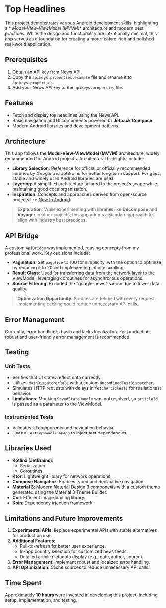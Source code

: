 # Top Headlines

This project demonstrates various Android development skills, highlighting a *
*Model-View-ViewModel (MVVM)** architecture and modern best practices. While the design and
functionality are intentionally minimal, this app serves as a foundation for creating a more
feature-rich and polished real-world application.

## Prerequisites

1. Obtain an API key from [News API](https://newsapi.org/).
2. Copy the `apikeys.properties.example` file and rename it to `apikeys.properties`.
3. Add your News API key to the `apikeys.properties` file.

## Features

- Fetch and display top headlines using the News API.
- Basic navigation and UI components powered by **Jetpack Compose**.
- Modern Android libraries and development patterns.

## Architecture

This app follows the **Model-View-ViewModel (MVVM)** architecture, widely recommended for Android
projects. Architectural highlights include:

- **Library Selection**: Preference for official or officially recommended libraries by Google and
  JetBrains for better long-term support. For gaps, stable and widely used Android libraries are
  used.
- **Layering**: A simplified architecture tailored to the project’s scope while maintaining good
  code organization.
- **Inspiration**: Concepts and approaches derived from open-source projects
  like [Now In Android](https://github.com/android/nowinandroid).

> **Exploration**: While experimenting with libraries like **Decompose** and **Voyager** in other
> projects, this app adopts a standard approach to align with industry best practices.

## API Bridge

A custom `ApiBridge` was implemented, reusing concepts from my professional work. Key decisions
include:

- **Pagination**: Set `pageSize` to 100 for simplicity, with the option to optimize by reducing it
  to 20 and implementing infinite scrolling.
- **Result Class**: Used for transferring data from the network layer to the ViewModel, leveraging
  coroutines for asynchronous operations.
- **Source Filtering**: Excluded the "google-news" source due to lower data quality.

> **Optimization Opportunity**: Sources are fetched with every request. Implementing caching could
> reduce unnecessary API calls.

## Error Management

Currently, error handling is basic and lacks localization. For production, robust and user-friendly
error management is recommended.

## Testing

### Unit Tests

- Verifies that UI states reflect data correctly.
- Utilizes `MainDispatcherRule` with a custom `UnconfinedTestDispatcher`.
- Simulates HTTP requests with delays in `fetchArticles()` for realistic test behavior.
- **Limitations**: Mocking `SavedStateHandle` was not resolved, so `articleId` is passed as a
  parameter to the ViewModel.

### Instrumented Tests

- Validates UI components and navigation behavior.
- Uses a `TestTopHeadlinesApp` to inject test dependencies.

## Libraries Used

- **Kotlinx (JetBrains)**:
    - Serialization
    - Coroutines
- **Ktor**: Lightweight library for network operations.
- **Compose Navigation**: Enables typed and declarative navigation.
- **Material 3**: Modern Material Design 3 components with a custom theme generated using the
  Material 3 Theme Builder.
- **Coil**: Efficient image loading library.
- **Koin**: Dependency injection framework.

## Limitations and Future Improvements

1. **Experimental APIs**: Replace experimental APIs with stable alternatives for production use.
2. **Additional Features**:
    - Pull-to-refresh for better user experience.
    - In-app country selection for customized news feeds.
    - Detailed article metadata display (e.g., date, author, source).
3. **Error Management**: Implement robust and localized error handling.
4. **API Optimization**: Cache sources to reduce unnecessary API calls.

## Time Spent

Approximately **10 hours** were invested in developing this project, including setup,
implementation, and testing.

